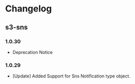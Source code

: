 # Changelog

## s3-sns

### 1.0.30
* Deprecation Notice

### 1.0.29
* [Update] Added Support for Sns Notification type object.
<!-- To add a new entry write: -->
<!-- ### version / full date -->
<!-- * [Update/Bug fix] message that describes the changes that you apply -->